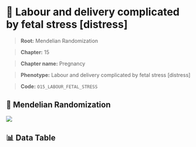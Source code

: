 # 🧪 Labour and delivery complicated by fetal stress [distress]

> **Root:** Mendelian Randomization

> **Chapter:** 15  

> **Chapter name:** Pregnancy

> **Phenotype:** Labour and delivery complicated by fetal stress [distress]  

> **Code:** `O15_LABOUR_FETAL_STRESS`

## 🧬 Mendelian Randomization  

<img src="/MR/Figures/Forward/O15_LABOUR_FETAL_STRESS.png"/>

## 📊 Data Table

<CsvTableMRF src="/public/MR/Data/Forward/O15_LABOUR_FETAL_STRESS.csv"/>
